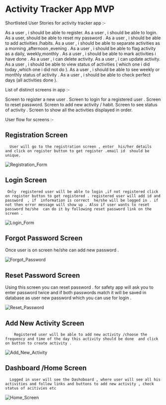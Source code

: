 # Activity Tracker App MVP


Shortlisted User Stories for activity tracker app :-

As a user , i should be able to register.
As a user , i should be able to login.
As a user,  should be able to reset my password .
As a user , i should be able to add activities /habits.
As a user , i should be able to separate activities as a morning ,afternoon ,evening  .
As a user , i should be able to flag activity as a daily, weekly,monthly .
As a user , i should be able to mark activities i have done .
As a user , i can delete activity.
As a user , i can update activity.
As a user , i should be able to view status of activities ( which one i did today ,which one i did not do ).
As a user , i should be able to see weekly or monthly status of activity .
As a user , i should be able to check perfect days  (all activities done ).


List of distinct screens in app :-

Screen to register a new user .
Screen to login for a registered user .
Screen to reset password.
Screen to add new activity / habit.
Screen to see status of activity .
Screen to show all the activities displayed in order.


User  flow for screens :-

## Registration Screen
	  User will go to the registration screen , enter  his/her details  and click on register button to get register .email id  should be unique.

![Registration_Form](https://image.ibb.co/fhtBkH/Registration.png )

## Login Screen 
	 Only  registered user will be able to login ,if not registered click on register button to get registered . registered user will add id and password  , if  information is correct  he/she will be logged in . if not then error message will show up . Also if user wants to reset password he/she  can do it by following reset password link on the screen .

![Login_Form](https://image.ibb.co/gxjvCx/Login_Form.png)

## Forgot Password Screen
   Once user is on screen he/she can add new password .

![Forgot_Password](https://image.ibb.co/bJ6Lec/Forgot_Password.png )

## Reset Password Screen
   Using this screen you can reset password . for safety app will ask you to enter password twice  and if both passwords match it will be saved in database as user new password which you can use for login .


![Reset_Password](https://image.ibb.co/dMxhsx/Reset_Password.png )

## Add New Activity Screen 
		Registered user will be able to add new activity /choose the frequency and time of the day this activity should be done  and click on button to create activity .

![Add_New_Activity](https://image.ibb.co/cv8Yzc/Add_New_Activity.png )

## Dashboard /Home Screen
	  Logged in user will see the Dashoboard , where user will see all his activities and follow links and buttons to add new activity , check status of acitivies etc


![Home_Screen](https://image.ibb.co/mrPTXx/Home_Screen.png )

